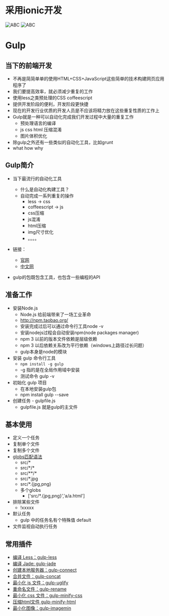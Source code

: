# 采用ionic开发
![ABC](https://github.com/qq756585379/YJApp/blob/master/1.gif)
![ABC](https://github.com/qq756585379/YJApp/blob/master/2.gif)

# Gulp

## 当下的前端开发

- 不再是简简单单的使用HTML+CSS+JavaScript这些简单的技术构建网页应用程序了
- 我们要提高效率，就必须减少重复的工作
- 使用less之类预处理的CSS coffeescript
- 提供开发阶段的便利，开发阶段更快捷
- 现在的开发行业优质的开发人员是不应该将精力放在这些重复性质的工作上
- Gulp就是一种可以自动化完成我们开发过程中大量的重复工作
    + 预处理语言的编译
    + js css html 压缩混淆
    + 图片体积优化
- 除gulp之外还有一些类似的自动化工具，比如grunt
- what how why

## Gulp简介

- 当下最流行的自动化工具
    + 什么是自动化构建工具？
    + 自动完成一系列重复的操作
        * less → css
        * coffeescript → js
        * css压缩
        * js混淆
        * html压缩
        * img尺寸优化
        * 。。。。
- 链接：
    + [官网](http://gulpjs.com/)
    + [中文网](http://www.gulpjs.com.cn/)

- gulp的包既包含工具，也包含一些编程的API


## 准备工作

- 安装Node.js
    + Node.js 给前端带来了一场工业革命
    + http://npm.taobao.org/
    + 安装完成过后可以通过命令行工具node -v
    + 安装nodejs过程会自动安装npm(node packages manager)
    + npm 3 以前的版本文件依赖是层级依赖
    + npm 3 以后依赖关系改为平行依赖（windows上路径过长问题）
    + gulp本身是node的模块
- 安装 gulp 命令行工具
    + `npm install -g gulp`
    + -g 指的是在全局作用域中安装
    + 测试命令 gulp -v
- 初始化 gulp 项目
    + 在本地安装gulp包
    + npm install gulp --save
- 创建任务 - gulpfile.js
    + gulpfile.js 就是gulp的主文件

## 基本使用

- 定义一个任务
- 复制单个文件
- 复制多个文件
- [globs匹配语法](https://github.com/isaacs/node-glob)
    + src/\*
    + src/\*/\*
    + src/\*\*/\*
    + src/\*.jpg
    + src/\*.{jpg,png}
    + 多个globs
        * ['src/\*.{jpg,png}','a/a.html']
- 排除某些文件
    + !xxxxx
- 默认任务
    + gulp 中的任务名有个特殊值 default
- 文件监视自动执行任务

## 常用插件

- [编译 Less：gulp-less](https://www.npmjs.com/package/gulp-less)
- [编译 Jade: gulp-jade](https://www.npmjs.com/package/gulp-jade)
- [创建本地服务器：gulp-connect](https://www.npmjs.com/package/gulp-connect)
- [合并文件：gulp-concat](https://www.npmjs.com/package/gulp-concat)
- [最小化 js 文件：gulp-uglify](https://www.npmjs.com/package/gulp-uglify)
- [重命名文件：gulp-rename](https://www.npmjs.com/package/gulp-rename)
- [最小化 css 文件：gulp-minify-css](https://www.npmjs.com/package/gulp-minify-css)
- [压缩html文件 gulp-minify-html](https://www.npmjs.com/package/gulp-minify-html)
- [最小化图像：gulp-imagemin](https://www.npmjs.com/package/gulp-imagemin)


